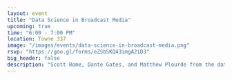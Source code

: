 ```yaml
---
layout: event
title: "Data Science in Broadcast Media"
upcoming: true
time: "6:00 - 7:00 PM"
location: Towne 337
image: "/images/events/data-science-in-broadcast-media.png"
rsvp: "https://goo.gl/forms/eZSbSKQ43imgA2iD3"
big_header: false
description: "Scott Rome, Dante Gates, and Matthew Plourde from the data science team at Cadent Technology, will talk to us about how Cadent is using data science to improve TV ad placement and what a data science career in broadcast media looks like."
---
```

